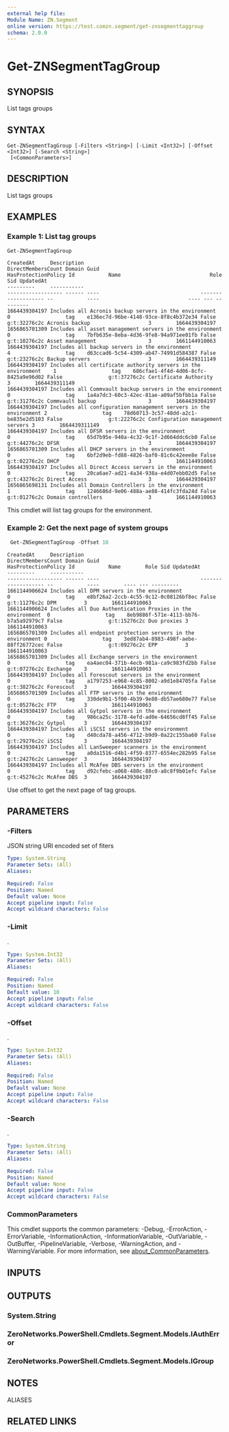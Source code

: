 ```yaml
---
external help file:
Module Name: ZN.Segment
online version: https://test.comzn.segment/get-znsegmenttaggroup
schema: 2.0.0
---
```


# Get-ZNSegmentTagGroup

## SYNOPSIS
List tags groups

## SYNTAX

```
Get-ZNSegmentTagGroup [-Filters <String>] [-Limit <Int32>] [-Offset <Int32>] [-Search <String>]
 [<CommonParameters>]
```

## DESCRIPTION
List tags groups

## EXAMPLES

### Example 1: List tag groups
```powershell
Get-ZNSegmentTagGroup
```

```output
CreatedAt     Description                                                      DirectMembersCount Domain Guid                                 HasProtectionPolicy Id           Name                             Role Sid UpdatedAt
---------     -----------                                                      ------------------ ------ ----                                 ------------------- --           ----                             ---- --- ---------
1664439304197 Includes all Acronis backup servers in the environment           0                  tag    e136ec7d-96be-4148-93ce-8f8c4b372e34 False               g:t:32276c2c Acronis backup                   3        1664439304197
1656865701309 Includes all asset management servers in the environment         0                  tag    7bfb635e-8eba-4d36-9fe8-94a971ee01fb False               g:t:10276c2c Asset management                 3        1661144910063
1664439304197 Includes all backup servers in the environment                   4                  tag    d63ccad6-5c54-4309-ab47-74991d584387 False               g:t:23276c2c Backup servers                   3        1664439311149
1664439304197 Includes all certificate authority servers in the environment    1                  tag    686cfae1-4f4d-4d06-8cfc-8425a9e96d02 False               g:t:37276c2c Certificate Authority            3        1664439311149
1664439304197 Includes all Commvault backup servers in the environment         0                  tag    1a4a7dc3-60c3-42ec-81ae-a09af5bfbb1a False               g:t:31276c2c Commvault backup                 3        1664439304197
1664439304197 Includes all configuration management servers in the environment 2                  tag    78d60713-3c57-48dd-a2c1-be835e2d5103 False               g:t:22276c2c Configuration management servers 3        1664439311149
1664439304197 Includes all DFSR servers in the environment                     0                  tag    65d7b95e-940a-4c32-9c1f-2d664ddc6cb0 False               g:t:44276c2c DFSR                             3        1664439304197
1656865701309 Includes all DHCP servers in the environment                     0                  tag    6bf2d9eb-fd88-4826-baf0-81c6c42eee8e False               g:t:02276c2c DHCP                             3        1661144910063
1664439304197 Includes all Direct Access servers in the environment            0                  tag    20ca6ae7-ad21-4a34-938a-e4d07ebb02d5 False               g:t:43276c2c Direct Access                    3        1664439304197
1656865698131 Includes all Domain Controllers in the environment               1                  tag    1246686d-9e06-488a-ae88-414fc3fda24d False               g:t:01276c2c Domain controllers               3        1661144910063
```

This cmdlet will list tag groups for the environment.

### Example 2: Get the next page of system groups
```powershell
 Get-ZNSegmentTagGroup -Offset 10
```

```output
CreatedAt     Description                                                 DirectMembersCount Domain Guid                                 HasProtectionPolicy Id           Name        Role Sid UpdatedAt
---------     -----------                                                 ------------------ ------ ----                                 ------------------- --           ----        ---- --- ---------
1661144906624 Includes all DPM servers in the environment                 0                  tag    e8bf26a2-2ccb-4c55-9c12-0c08126bf8ec False               g:t:11276c2c DPM         3        1661144910063
1661144906624 Includes all Duo Authentication Proxies in the environment  0                  tag    8eb9886f-571e-4113-bb76-b7a5a92979c7 False               g:t:15276c2c Duo proxies 3        1661144910063
1656865701309 Includes all endpoint protection servers in the environment 0                  tag    3ed87ab4-8983-498f-aebe-88ff26772cec False               g:t:09276c2c EPP         3        1661144910063
1656865701309 Includes all Exchange servers in the environment            0                  tag    ea4aec04-371b-4ecb-981a-ca9c983fd2bb False               g:t:07276c2c Exchange    3        1661144910063
1664439304197 Includes all Forescout servers in the environment           0                  tag    a1797253-e968-4c85-8002-a9d1e84705fa False               g:t:38276c2c Forescout   3        1664439304197
1656865701309 Includes all FTP servers in the environment                 0                  tag    330de9b1-5f00-4b39-9e80-db57ae680e77 False               g:t:05276c2c FTP         3        1661144910063
1664439304197 Includes all Gytpol servers in the environment              0                  tag    986ca25c-3178-4efd-ad0e-64656cd8ff45 False               g:t:36276c2c Gytpol      3        1664439304197
1664439304197 Includes all iSCSI servers in the environment               0                  tag    d40cda78-a456-4712-b9d9-0a22c155ba60 False               g:t:29276c2c iSCSI       3        1664439304197
1664439304197 Includes all LanSweeper scanners in the environment         0                  tag    a0da1516-d4b1-4f59-8377-6554ec282b95 False               g:t:24276c2c Lansweeper  3        1664439304197
1664439304197 Includes all McAfee DBS servers in the environment          0                  tag    d92cfebc-a068-480c-88c0-a8c8f9b01efc False               g:t:45276c2c McAfee DBS  3        1664439304197
```

Use offset to get the next page of tag groups.

## PARAMETERS

### -Filters
JSON string URI encoded set of fiters

```yaml
Type: System.String
Parameter Sets: (All)
Aliases:

Required: False
Position: Named
Default value: None
Accept pipeline input: False
Accept wildcard characters: False
```

### -Limit
.

```yaml
Type: System.Int32
Parameter Sets: (All)
Aliases:

Required: False
Position: Named
Default value: 10
Accept pipeline input: False
Accept wildcard characters: False
```

### -Offset
.

```yaml
Type: System.Int32
Parameter Sets: (All)
Aliases:

Required: False
Position: Named
Default value: None
Accept pipeline input: False
Accept wildcard characters: False
```

### -Search
.

```yaml
Type: System.String
Parameter Sets: (All)
Aliases:

Required: False
Position: Named
Default value: None
Accept pipeline input: False
Accept wildcard characters: False
```

### CommonParameters
This cmdlet supports the common parameters: -Debug, -ErrorAction, -ErrorVariable, -InformationAction, -InformationVariable, -OutVariable, -OutBuffer, -PipelineVariable, -Verbose, -WarningAction, and -WarningVariable. For more information, see [about_CommonParameters](http://go.microsoft.com/fwlink/?LinkID=113216).

## INPUTS

## OUTPUTS

### System.String

### ZeroNetworks.PowerShell.Cmdlets.Segment.Models.IAuthError

### ZeroNetworks.PowerShell.Cmdlets.Segment.Models.IGroup

## NOTES

ALIASES

## RELATED LINKS

